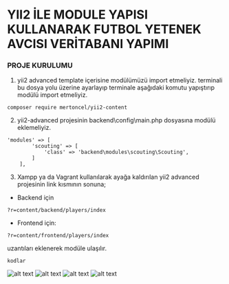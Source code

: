 # YII2 İLE MODULE YAPISI KULLANARAK FUTBOL YETENEK AVCISI VERİTABANI YAPIMI

### PROJE KURULUMU
1. yii2 advanced template içerisine modülümüzü import etmeliyiz. terminali bu dosya yolu üzerine ayarlayıp terminale aşağıdaki komutu yapıştırıp modülü import etmeliyiz.
```
composer require mertoncel/yii2-content
```
2. yii2-advanced projesinin backend\config\main.php dosyasına modülü eklemeliyiz.
```
'modules' => [
        'scouting' => [
            'class' => 'backend\modules\scouting\Scouting',
        ]
    ],
```    
3. Xampp ya da Vagrant kullanılarak ayağa kaldırılan yii2 advanced projesinin link kısmının sonuna;
* Backend için
```
?r=content/backend/players/index
```
* Frontend için:
```
?r=content/frontend/players/index
```
uzantıları eklenerek modüle ulaşılır. 



```
kodlar
```

![alt text](https://i.imgur.com/DCeIvcE.png)
![alt text](https://i.imgur.com/ESAitNT.png)
![alt text](https://i.imgur.com/PN5D02i.png)
![alt text](https://i.imgur.com/oP5hjGR.png)
